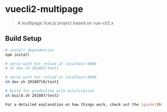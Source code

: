 # vuecli2-multipage

> A multipage Vue.js project based on vue-cli2.x

## Build Setup

``` bash
# install dependencies
npm install

# serve with hot reload at localhost:8080
# sh dev.sh 201807/test1

# serve with hot reload at localhost:8080
sh dev.sh 20180719/test1

# build for production with minification
sh build.sh 201807/test2

For a detailed explanation on how things work, check out the [guide](http://vuejs-templates.github.io/webpack/) and [docs for vue-loader](http://vuejs.github.io/vue-loader).
